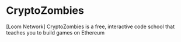 # CryptoZombies
[Loom Network] CryptoZombies is a free, interactive code school that teaches you to build games on Ethereum
